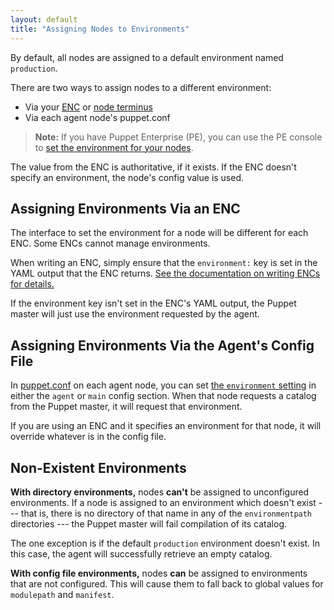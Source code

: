 ```yaml
---
layout: default
title: "Assigning Nodes to Environments"
---
```


[enc]: /guides/external_nodes.html
[node terminus]: ./subsystem_catalog_compilation.html#step-1-retrieve-the-node-object
[enc_environment]: /guides/external_nodes.html#environment
[puppet.conf]: ./config_file_main.html
[env_setting]: ./configuration.html#environment


By default, all nodes are assigned to a default environment named `production`.

There are two ways to assign nodes to a different environment:

* Via your [ENC][] or [node terminus][]
* Via each agent node's puppet.conf

> **Note:** If you have Puppet Enterprise (PE), you can use the PE console to [set the environment for your nodes](/pe/3.8/console_classes_groups.html#creating-environment-node-groups). 

The value from the ENC is authoritative, if it exists. If the ENC doesn't specify an environment, the node's config value is used.

## Assigning Environments Via an ENC

The interface to set the environment for a node will be different for each ENC. Some ENCs cannot manage environments.

When writing an ENC, simply ensure that the `environment:` key is set in the YAML output that the ENC returns. [See the documentation on writing ENCs for details.][enc_environment]

If the environment key isn't set in the ENC's YAML output, the Puppet master will just use the environment requested by the agent.

## Assigning Environments Via the Agent's Config File

In [puppet.conf][] on each agent node, you can set [the `environment` setting][env_setting] in either the `agent` or `main` config section. When that node requests a catalog from the Puppet master, it will request that environment.

If you are using an ENC and it specifies an environment for that node, it will override whatever is in the config file.

## Non-Existent Environments

**With directory environments,** nodes **can't** be assigned to unconfigured environments. If a node is assigned to an environment which doesn't exist --- that is, there is no directory of that name in any of the `environmentpath` directories --- the Puppet master will fail compilation of its catalog.

The one exception is if the default `production` environment doesn't exist. In this case, the agent will successfully retrieve an empty catalog.

**With config file environments,** nodes **can** be assigned to environments that are not configured. This will cause them to fall back to global values for `modulepath` and `manifest`.

